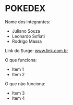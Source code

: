 # POKEDEX

Nome dos integrantes: 
- Juliano Souza
- Leonardo Sofiati
- Rodrigo Massa

Link do Surge: www.link.com.br

O que funciona:
- Item 1
- Item 2

O que não funciona: 
- Item 3
- Item 4
